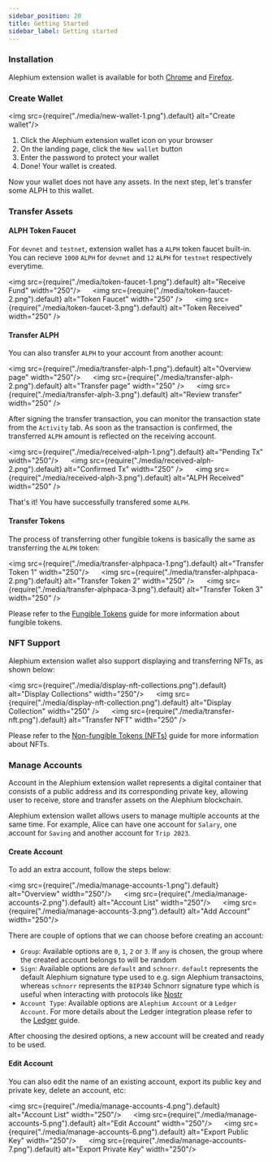 ```yaml
---
sidebar_position: 20
title: Getting Started
sidebar_label: Getting started
---
```


### Installation

Alephium extension wallet is available for both
[Chrome](https://chrome.google.com/webstore/detail/alephium-extension-wallet/gdokollfhmnbfckbobkdbakhilldkhcj)
and
[Firefox](https://addons.mozilla.org/en-US/firefox/addon/alephiumextensionwallet/).

### Create Wallet

<img src={require("./media/new-wallet-1.png").default} alt="Create wallet"/>

1. Click the Alephium extension wallet icon on your browser
2. On the landing page, click the `New wallet` button
3. Enter the password to protect your wallet
4. Done! Your wallet is created.

Now your wallet does not have any assets. In the next step, let's
transfer some ALPH to this wallet.

### Transfer Assets

#### ALPH Token Faucet

For `devnet` and `testnet`, extension wallet has a `ALPH` token faucet
built-in. You can recieve `1000` `ALPH` for `devnet` and `12` `ALPH` for
`testnet` respectively everytime.

<img src={require("./media/token-faucet-1.png").default} alt="Receive Fund" width="250"/>
&nbsp;&nbsp;&nbsp;&nbsp;
<img src={require("./media/token-faucet-2.png").default} alt="Token Faucet" width="250" />
&nbsp;&nbsp;&nbsp;&nbsp;
<img src={require("./media/token-faucet-3.png").default} alt="Token Received" width="250" />

#### Transfer ALPH

You can also transfer `ALPH` to your account from another acount:

<img src={require("./media/transfer-alph-1.png").default} alt="Overview page" width="250"/>
&nbsp;&nbsp;&nbsp;&nbsp;
<img src={require("./media/transfer-alph-2.png").default} alt="Transfer page" width="250" />
&nbsp;&nbsp;&nbsp;&nbsp;
<img src={require("./media/transfer-alph-3.png").default} alt="Review transfer" width="250" />

After signing the transfer transaction, you can monitor the
transaction state from the `Activity` tab. As soon as the transaction
is confirmed, the transferred `ALPH` amount is reflected on the
receiving account.

<img src={require("./media/received-alph-1.png").default} alt="Pending Tx" width="250"/>
&nbsp;&nbsp;&nbsp;&nbsp;
<img src={require("./media/received-alph-2.png").default} alt="Confirmed Tx" width="250" />
&nbsp;&nbsp;&nbsp;&nbsp;
<img src={require("./media/received-alph-3.png").default} alt="ALPH Received" width="250" />

That's it! You have successfully transfered some `ALPH`.

#### Transfer Tokens

The process of transferring other fungible tokens is basically the
same as transferring the `ALPH` token:

<img src={require("./media/transfer-alphpaca-1.png").default} alt="Transfer Token 1" width="250"/>
&nbsp;&nbsp;&nbsp;&nbsp;
<img src={require("./media/transfer-alphpaca-2.png").default} alt="Transfer Token 2" width="250" />
&nbsp;&nbsp;&nbsp;&nbsp;
<img src={require("./media/transfer-alphpaca-3.png").default} alt="Transfer Token 3" width="250" />

Please refer to the [Fungible Tokens](/dapps/standards/fungible-tokens) guide
for more information about fungible tokens.

### NFT Support

Alephium extension wallet also support displaying and transferring NFTs, as shown below:

<img src={require("./media/display-nft-collections.png").default} alt="Display Collections" width="250"/>
&nbsp;&nbsp;&nbsp;&nbsp;
<img src={require("./media/display-nft-collection.png").default} alt="Display Collection" width="250" />
&nbsp;&nbsp;&nbsp;&nbsp;
<img src={require("./media/transfer-nft.png").default} alt="Transfer NFT" width="250" />

Please refer to the [Non-fungible Tokens
(NFTs)](/dapps/standards/non-fungible-tokens) guide for more information about
NFTs.

### Manage Accounts

Account in the Alephium extension wallet represents a digital
container that consists of a public address and its corresponding
private key, allowing user to receive, store and transfer assets on
the Alephium blockchain.

Alephium extension wallet allows users to manage multiple accounts at
the same time. For example, Alice can have one account for `Salary`,
one account for `Saving` and another account for `Trip 2023`. 

#### Create Account
To add an extra account, follow the steps below:

<img src={require("./media/manage-accounts-1.png").default} alt="Overview" width="250"/>
&nbsp;&nbsp;&nbsp;&nbsp;
<img src={require("./media/manage-accounts-2.png").default} alt="Account List" width="250"/>
&nbsp;&nbsp;&nbsp;&nbsp;
<img src={require("./media/manage-accounts-3.png").default} alt="Add Account" width="250"/>

There are couple of options that we can choose before creating an
account:

- `Group`: Available options are `0`, `1`, `2` or `3`. If `any` is
  chosen, the group where the created account belongs to will be
  random
- `Sign`: Available options are `default` and `schnorr`. `default`
  represents the default Alephium signature type used to e.g. sign
  Alephium transactoins, whereas `schnorr` represents the `BIP340`
  Schnorr signature type which is useful when interacting with
  protocols like [Nostr](https://nostr.com/)
- `Account Type`: Available options are `Alephium Account` or a
  `Ledger Account`. For more details about the Ledger integration
  please refer to the [Ledger](/wallet/ledger) guide.

After choosing the desired options, a new account will be created and
ready to be used.

#### Edit Account
You can also edit the name of an existing account, export its public key and private
key, delete an account, etc:

<img src={require("./media/manage-accounts-4.png").default} alt="Account List" width="250"/>
&nbsp;&nbsp;&nbsp;&nbsp;
<img src={require("./media/manage-accounts-5.png").default} alt="Edit Account" width="250"/>
&nbsp;&nbsp;&nbsp;&nbsp;
<img src={require("./media/manage-accounts-6.png").default} alt="Export Public Key" width="250"/>
&nbsp;&nbsp;&nbsp;&nbsp;
<img src={require("./media/manage-accounts-7.png").default} alt="Export Private Key" width="250"/>
